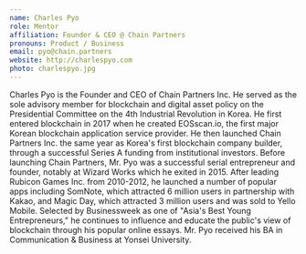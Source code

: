 ```yaml
---
name: Charles Pyo
role: Mentor
affiliation: Founder & CEO @ Chain Partners
pronouns: Product / Business
email: pyo@chain.partners
website: http://charlespyo.com
photo: charlespyo.jpg
---
```


Charles Pyo is the Founder and CEO of Chain Partners Inc. He served as the sole advisory member for blockchain and digital asset policy on the Presidential Committee on the 4th Industrial Revolution in Korea. He first entered blockchain in 2017 when he created EOSscan.io, the first major Korean blockchain application service provider. He then launched Chain Partners Inc. the same year as Korea's first blockchain company builder, through a successful Series A funding from institutional investors. Before launching Chain Partners, Mr. Pyo was a successful serial entrepreneur and founder, notably at Wizard Works which he exited in 2015. After leading Rubicon Games Inc. from 2010-2012, he launched a number of popular apps including SomNote, which attracted 6 million users in partnership with Kakao, and Magic Day, which attracted 3 million users and was sold to Yello Mobile. Selected by Businessweek as one of "Asia's Best Young Entrepreneurs," he continues to influence and educate the public's view of blockchain through his popular online essays. Mr. Pyo received his BA in Communication & Business at Yonsei University.
